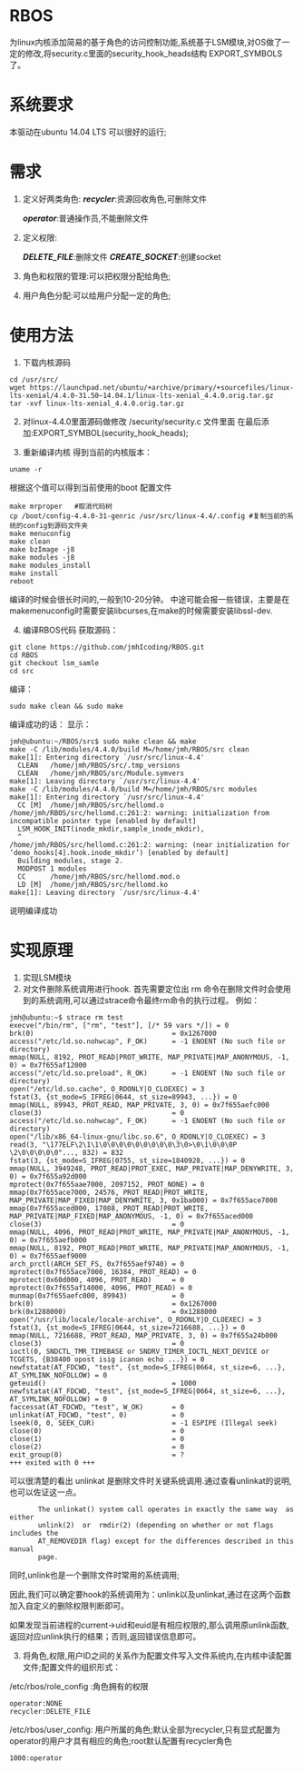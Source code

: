 # RBOS
为linux内核添加简易的基于角色的访问控制功能,系统基于LSM模块,对OS做了一定的修改,将security.c里面的security_hook_heads结构 EXPORT_SYMBOLS了。
# 系统要求
本驱动在ubuntu 14.04 LTS 可以很好的运行;
# 需求
1. 定义好两类角色:
	***recycler***:资源回收角色,可删除文件

	***operator***:普通操作员,不能删除文件
2. 定义权限:

  	***DELETE_FILE***:删除文件
	***CREATE_SOCKET***:创建socket

3. 角色和权限的管理:可以把权限分配给角色;
4. 用户角色分配:可以给用户分配一定的角色;
# 使用方法
1.  下载内核源码
```
cd /usr/src/
wget https://launchpad.net/ubuntu/+archive/primary/+sourcefiles/linux-lts-xenial/4.4.0-31.50~14.04.1/linux-lts-xenial_4.4.0.orig.tar.gz
tar -xvf linux-lts-xenial_4.4.0.orig.tar.gz
```
2.  对linux-4.4.0里面源码做修改
/security/security.c 文件里面
在最后添加:EXPORT_SYMBOL(security_hook_heads);

3. 重新编译内核
得到当前的内核版本：
```
uname -r
```
根据这个值可以得到当前使用的boot 配置文件
```
make mrproper	#取消代码树
cp /boot/config-4.4.0-31-genric /usr/src/linux-4.4/.config #复制当前的系统的config到源码文件夹
make menuconfig
make clean
make bzImage -j8
make modules -j8
make modules_install
make install
reboot
```
编译的时候会很长时间的,一般到10-20分钟。
中途可能会报一些错误，主要是在makemenuconfig时需要安装libcurses,在make的时候需要安装libssl-dev.

4. 编译RBOS代码
获取源码：
```
git clone https://github.com/jmhIcoding/RBOS.git
cd RBOS
git checkout lsm_samle
cd src
```
编译：
```
sudo make clean && sudo make
```
编译成功的话：
显示：

```
jmh@ubuntu:~/RBOS/src$ sudo make clean && make
make -C /lib/modules/4.4.0/build M=/home/jmh/RBOS/src clean
make[1]: Entering directory `/usr/src/linux-4.4'
  CLEAN   /home/jmh/RBOS/src/.tmp_versions
  CLEAN   /home/jmh/RBOS/src/Module.symvers
make[1]: Leaving directory `/usr/src/linux-4.4'
make -C /lib/modules/4.4.0/build M=/home/jmh/RBOS/src modules
make[1]: Entering directory `/usr/src/linux-4.4'
  CC [M]  /home/jmh/RBOS/src/hellomd.o
/home/jmh/RBOS/src/hellomd.c:261:2: warning: initialization from incompatible pointer type [enabled by default]
  LSM_HOOK_INIT(inode_mkdir,sample_inode_mkdir),
  ^
/home/jmh/RBOS/src/hellomd.c:261:2: warning: (near initialization for ‘demo_hooks[4].hook.inode_mkdir’) [enabled by default]
  Building modules, stage 2.
  MODPOST 1 modules
  CC      /home/jmh/RBOS/src/hellomd.mod.o
  LD [M]  /home/jmh/RBOS/src/hellomd.ko
make[1]: Leaving directory `/usr/src/linux-4.4'
```
说明编译成功
# 实现原理
1. 实现LSM模块
2. 对文件删除系统调用进行hook.
首先需要定位出 rm 命令在删除文件时会使用到的系统调用,可以通过strace命令最终rm命令的执行过程。
例如：
```
jmh@ubuntu:~$ strace rm test 
execve("/bin/rm", ["rm", "test"], [/* 59 vars */]) = 0
brk(0)                                  = 0x1267000
access("/etc/ld.so.nohwcap", F_OK)      = -1 ENOENT (No such file or directory)
mmap(NULL, 8192, PROT_READ|PROT_WRITE, MAP_PRIVATE|MAP_ANONYMOUS, -1, 0) = 0x7f655af12000
access("/etc/ld.so.preload", R_OK)      = -1 ENOENT (No such file or directory)
open("/etc/ld.so.cache", O_RDONLY|O_CLOEXEC) = 3
fstat(3, {st_mode=S_IFREG|0644, st_size=89943, ...}) = 0
mmap(NULL, 89943, PROT_READ, MAP_PRIVATE, 3, 0) = 0x7f655aefc000
close(3)                                = 0
access("/etc/ld.so.nohwcap", F_OK)      = -1 ENOENT (No such file or directory)
open("/lib/x86_64-linux-gnu/libc.so.6", O_RDONLY|O_CLOEXEC) = 3
read(3, "\177ELF\2\1\1\0\0\0\0\0\0\0\0\0\3\0>\0\1\0\0\0P \2\0\0\0\0\0"..., 832) = 832
fstat(3, {st_mode=S_IFREG|0755, st_size=1840928, ...}) = 0
mmap(NULL, 3949248, PROT_READ|PROT_EXEC, MAP_PRIVATE|MAP_DENYWRITE, 3, 0) = 0x7f655a92d000
mprotect(0x7f655aae7000, 2097152, PROT_NONE) = 0
mmap(0x7f655ace7000, 24576, PROT_READ|PROT_WRITE, MAP_PRIVATE|MAP_FIXED|MAP_DENYWRITE, 3, 0x1ba000) = 0x7f655ace7000
mmap(0x7f655aced000, 17088, PROT_READ|PROT_WRITE, MAP_PRIVATE|MAP_FIXED|MAP_ANONYMOUS, -1, 0) = 0x7f655aced000
close(3)                                = 0
mmap(NULL, 4096, PROT_READ|PROT_WRITE, MAP_PRIVATE|MAP_ANONYMOUS, -1, 0) = 0x7f655aefb000
mmap(NULL, 8192, PROT_READ|PROT_WRITE, MAP_PRIVATE|MAP_ANONYMOUS, -1, 0) = 0x7f655aef9000
arch_prctl(ARCH_SET_FS, 0x7f655aef9740) = 0
mprotect(0x7f655ace7000, 16384, PROT_READ) = 0
mprotect(0x60d000, 4096, PROT_READ)     = 0
mprotect(0x7f655af14000, 4096, PROT_READ) = 0
munmap(0x7f655aefc000, 89943)           = 0
brk(0)                                  = 0x1267000
brk(0x1288000)                          = 0x1288000
open("/usr/lib/locale/locale-archive", O_RDONLY|O_CLOEXEC) = 3
fstat(3, {st_mode=S_IFREG|0644, st_size=7216688, ...}) = 0
mmap(NULL, 7216688, PROT_READ, MAP_PRIVATE, 3, 0) = 0x7f655a24b000
close(3)                                = 0
ioctl(0, SNDCTL_TMR_TIMEBASE or SNDRV_TIMER_IOCTL_NEXT_DEVICE or TCGETS, {B38400 opost isig icanon echo ...}) = 0
newfstatat(AT_FDCWD, "test", {st_mode=S_IFREG|0664, st_size=6, ...}, AT_SYMLINK_NOFOLLOW) = 0
geteuid()                               = 1000
newfstatat(AT_FDCWD, "test", {st_mode=S_IFREG|0664, st_size=6, ...}, AT_SYMLINK_NOFOLLOW) = 0
faccessat(AT_FDCWD, "test", W_OK)       = 0
unlinkat(AT_FDCWD, "test", 0)           = 0
lseek(0, 0, SEEK_CUR)                   = -1 ESPIPE (Illegal seek)
close(0)                                = 0
close(1)                                = 0
close(2)                                = 0
exit_group(0)                           = ?
+++ exited with 0 +++

```
可以很清楚的看出 unlinkat 是删除文件时关键系统调用.通过查看unlinkat的说明,也可以佐证这一点。
```
       The unlinkat() system call operates in exactly the same way  as  either
       unlink(2)  or  rmdir(2) (depending on whether or not flags includes the
       AT_REMOVEDIR flag) except for the differences described in this  manual
       page.
```
同时,unlink也是一个删除文件时常用的系统调用;

因此,我们可以确定要hook的系统调用为：unlink以及unlinkat,通过在这两个函数加入自定义的删除权限判断即可。

如果发现当前进程的current->uid和euid是有相应权限的,那么调用原unlink函数,返回对应unlink执行的结果；否则,返回错误信息即可。

3. 将角色,权限,用户ID之间的关系作为配置文件写入文件系统内,在内核中读配置文件;配置文件的组织形式：

/etc/rbos/role_config :角色拥有的权限
```
operator:NONE
recycler:DELETE_FILE
```
/etc/rbos/user_config: 用户所属的角色;默认全部为recycler,只有显式配置为operator的用户才具有相应的角色;root默认配置有recycler角色
```
1000:operator
```
